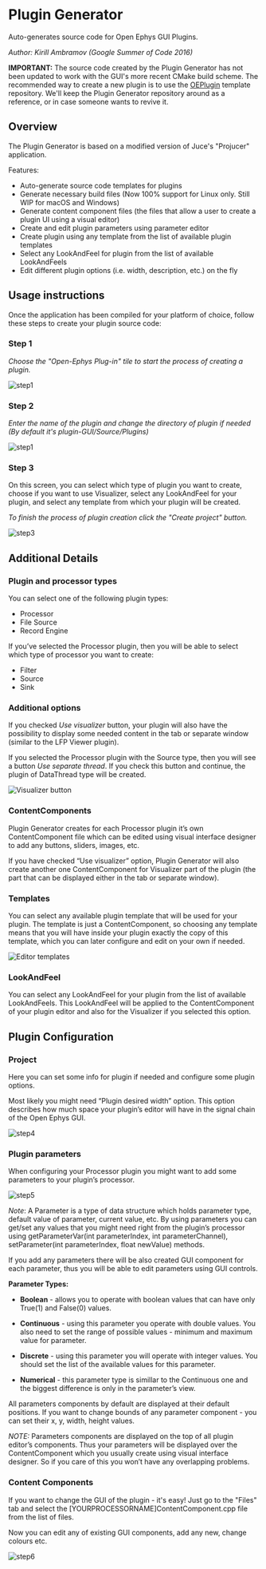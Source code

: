# Plugin Generator

Auto-generates source code for Open Ephys GUI Plugins.

*Author: Kirill Ambramov (Google Summer of Code 2016)*

**IMPORTANT:** The source code created by the Plugin Generator has not been updated to work with the GUI's more recent CMake build scheme. The recommended way to create a new plugin is to use the [OEPlugin](https://github.com/open-ephys-plugins/oeplugin) template repository. We'll keep the Plugin Generator repository around as a reference, or in case someone wants to revive it.



## Overview

The Plugin Generator is based on a modified version of Juce's "Projucer" application.

Features:

* Auto-generate source code templates for plugins
* Generate necessary build files (Now 100% support for Linux only. Still WIP for macOS and Windows)
* Generate content component files (the files that allow a user to create a plugin UI using a visual editor)
* Create and edit plugin parameters using parameter editor
* Create plugin using any template from the list of available plugin templates
* Select any LookAndFeel for plugin from the list of available LookAndFeels
* Edit different plugin options (i.e. width, description, etc.) on the fly

## Usage instructions

Once the application has been compiled for your platform of choice, follow these steps to create your plugin source code:

### Step 1

*Choose the "Open-Ephys Plug-in" tile to start the process of creating a plugin.*

![step1](Resources/step1.png)

### Step 2

*Enter the name of the plugin and change the directory of plugin if needed (By default it's plugin-GUI/Source/Plugins)*

![step1](Resources/step2.png)

### Step 3

On this screen, you can select which type of plugin you want to create, choose if you want to use Visualizer, select any LookAndFeel for your plugin, and select any template from which your plugin will be created.

*To finish the process of plugin creation click the "Create project" button.*

![step3](Resources/step3.png)



## Additional Details

### Plugin and processor types

You can select one of the following plugin types:

* Processor
* File Source
* Record Engine

If you’ve selected the Processor plugin, then you will be able to select which type of processor you want to create:

* Filter
* Source
* Sink

### Additional options

If you checked *Use visualizer* button, your plugin will also have the possibility to display some needed content in the tab or separate window (similar to the LFP Viewer plugin).

If you selected the Processor plugin with the Source type, then you will see a button *Use separate thread*. If you check this button and continue, the plugin of DataThread type will be created.

![Visualizer button](Resources/visualizerButton.png)

### ContentComponents

Plugin Generator creates for each Processor plugin it’s own ContentComponent file which can be edited using visual interface designer to add any buttons, sliders, images, etc.

If you have checked “Use visualizer” option, Plugin Generator will also create another one ContentComponent for Visualizer part of the plugin (the part that can be displayed either in the tab or separate window).

### Templates

You can select any available plugin template that will be used for your plugin. The template is just a ContentComponent, so choosing any template means that you will have inside your plugin exactly the copy of this template, which you can later configure and edit on your own if needed.

![Editor templates](Resources/templates.png)

### LookAndFeel

You can select any LookAndFeel for your plugin from the list of available LookAndFeels. This LookAndFeel will be applied to the ContentComponent of your plugin editor and also for the Visualizer if you selected this option.

## Plugin Configuration

### Project

Here you can set some info for plugin if needed and configure some plugin options.

Most likely you might need “Plugin desired width” option. This option describes how much space your plugin’s editor will have in the signal chain of the Open Ephys GUI.

![step4](Resources/step4.png)

### Plugin parameters

When configuring your Processor plugin you might want to add some parameters to your plugin’s processor.

![step5](Resources/step5.png)

*Note*: A Parameter is a type of data structure which holds parameter type, default value of parameter, current value, etc. By using parameters you can get/set any values that you might need right from the plugin’s processor using getParameterVar(int parameterIndex, int parameterChannel), setParameter(int parameterIndex, float newValue) methods.

If you add any parameters there will be also created GUI component for each parameter, thus you will be able to edit parameters using GUI controls.

**Parameter Types:**

* **Boolean** - allows you to operate with boolean values that can have only True(1) and False(0) values.

* **Continuous** - using this parameter you operate with double values. You also need to set the range of possible values - minimum and maximum value for parameter.

* **Discrete** - using this parameter you will operate with integer values. You should set the list of the available values for this parameter.

* **Numerical** - this parameter type is simillar to the Continuous one and the biggest difference is only in the parameter’s view.

All parameters components by default are displayed at their default positions. If you want to change bounds of any parameter component - you can set their x, y, width, height values.

*NOTE:* Parameters components are displayed on the top of all plugin editor’s components. Thus your parameters will be displayed over the ContentComponent which you usually create using visual interface designer. So if you care of this you won’t have any overlapping problems.

### Content Components

If you want to change the GUI of the plugin - it's easy! Just go to the "Files" tab and select the [YOURPROCESSORNAME]ContentComponent.cpp file from the list of files.

Now you can edit any of existing GUI components, add any new, change colours etc.

![step6](Resources/step6.png)